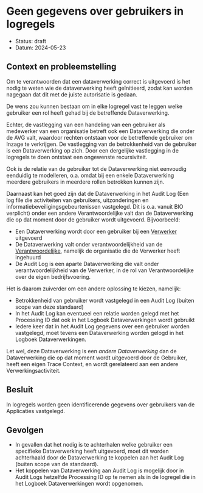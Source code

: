 # Geen gegevens over gebruikers in logregels

- Status: draft
- Datum: 2024-05-23


## Context en probleemstelling

Om te verantwoorden dat een dataverwerking correct is uitgevoerd is het nodig te weten wie de dataverwerking heeft geïnitieerd, zodat kan worden nagegaan dat dit met de juiste autorisatie is gedaan.

De wens zou kunnen bestaan om in elke logregel vast te leggen welke gebruiker een rol heeft gehad bij de betreffende Dataverwerking.

Echter, de vastlegging van een handeling van een gebruiker als medewerker van een organisatie betreft ook een Dataverwerking die onder de AVG valt, waardoor rechten ontstaan voor de betreffende gebruiker om Inzage te verkrijgen. De vastlegging van de betrokkenheid van de gebruiker is een Dataverwerking op zich. Door een dergelijke vastlegging in de logregels te doen ontstaat een ongewenste recursiviteit.

Ook is de relatie van de gebruiker tot de Dataverwerking niet eenvoudig eenduidig te modelleren, o.a. omdat bij een enkele Dataverwerking meerdere gebruikers in meerdere rollen betrokken kunnen zijn.

Daarnaast kan het goed zijn dat de Dataverwerking in het Audit Log (Een log file die activiteiten van gebruikers, uitzonderingen en informatiebeveiligingsgebeurtenissen vastgelegd. Dit is o.a. vanuit BIO verplicht) onder een andere Verantwoordelijke valt dan de Dataverwerking die op dat moment door de gebruiker wordt uitgevoerd. Bijvoorbeeld:

- Een Dataverwerking wordt door een gebruiker bij een [Verwerker](https://logius-standaarden.github.io/logboek-dataverwerkingen/#dfn-verwerkers) uitgevoerd
- De Dataverwerking valt onder verantwoordelijkheid van de [Verantwoordelijke](https://logius-standaarden.github.io/logboek-dataverwerkingen/#dfn-verantwoordelijke), namelijk de organisatie die de Verwerker heeft ingehuurd
- De Audit Log is een aparte Dataverwerking die valt onder verantwoordelijkheid van de Verwerker, in de rol van Verantwoordelijke over de eigen bedrijfsvoering.

Het is daarom zuiverder om een andere oplossing te kiezen, namelijk:

- Betrokkenheid van gebruiker wordt vastgelegd in een Audit Log (buiten scope van deze standaard)
- In het Audit Log kan eventueel een relatie worden gelegd met het Processing ID dat ook in het Logboek Dataverwerkingen wordt gebruikt
- Iedere keer dat in het Audit Log gegevens over een gebruiker worden vastgelegd, moet tevens een Dataverwerking worden gelogd in het Logboek Dataverwerkingen.

Let wel, deze Dataverwerking is een *andere Dataverwerking* dan de Dataverwerking die op dat moment wordt uitgevoerd door de Gebruiker, heeft een eigen Trace Context, en wordt gerelateerd aan een andere Verwerkingsactiviteit.


## Besluit

In logregels worden geen identificerende gegevens over gebruikers van de Applicaties vastgelegd.


## Gevolgen

- In gevallen dat het nodig is te achterhalen welke gebruiker een specifieke Dataverwerking heeft uitgevoerd, moet dit worden achterhaald door de Dataverwerking te koppelen aan het Audit Log (buiten scope van de standaard).
- Het koppelen van Dataverwerking aan Audit Log is mogelijk door in Audit Logs hetzelfde Processing ID op te nemen als in de logregel die in het Logboek Dataverwerkingen wordt opgenomen.
